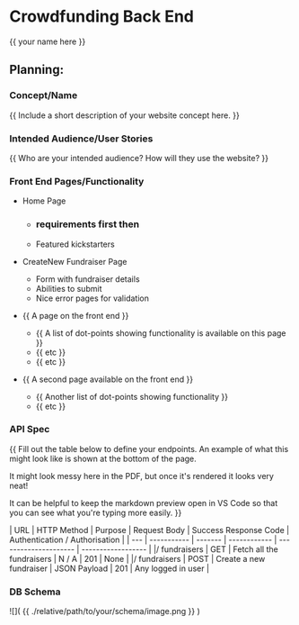 # Crowdfunding Back End
{{ your name here }}

## Planning:
### Concept/Name
{{ Include a short description of your website concept here. }}

### Intended Audience/User Stories
{{ Who are your intended audience? How will they use the website? }}

### Front End Pages/Functionality
- Home Page
    - ### requirements first then
    - Featured kickstarters
- CreateNew Fundraiser Page
    - Form with fundraiser details
    - Abilities to submit
    - Nice error pages for validation

- {{ A page on the front end }}
    - {{ A list of dot-points showing functionality is available on this page }}
    - {{ etc }}
    - {{ etc }}
- {{ A second page available on the front end }}
    - {{ Another list of dot-points showing functionality }}
    - {{ etc }}

### API Spec
{{ Fill out the table below to define your endpoints. An example of what this might look like is shown at the bottom of the page. 

It might look messy here in the PDF, but once it's rendered it looks very neat! 

It can be helpful to keep the markdown preview open in VS Code so that you can see what you're typing more easily. }}

| URL | HTTP Method | Purpose | Request Body | Success Response Code | Authentication / Authorisation | | --- | ----------- | ------- | ------------ | --------------------- | ------------------ |
|/ fundraisers | GET | Fetch all the fundraisers | N / A | 201 | None | |/ fundraisers | POST | Create a new fundraiser | JSON Payload | 201 | Any logged in user |
### DB Schema
![]( {{ ./relative/path/to/your/schema/image.png }} )